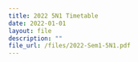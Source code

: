 ```yaml
---
title: 2022 5N1 Timetable
date: 2022-01-01
layout: file
description: ""
file_url: /files/2022-Sem1-5N1.pdf
---
```


